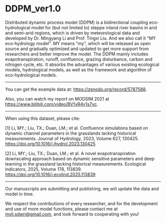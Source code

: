 # DDPM_ver1.0

Distributed dynamic process model (DDPM) is a bidirectional coupling eco-hydrological model for (but not limited to) steppe inland river basins in arid and semi-arid regions, which is driven by meteorological data and developed by Dr. Mingyang Li and Prof. Tingxi Liu. And we also call it "MY eco-hydrology model". MY means “my”, which will be released as open source and gradually optimized and updated to get more support from researchers and better improve the model. The DDPM mainly includes evapotranspiration, runoff, confluence, grazing disturbance, carbon and nitrogen cycle, etc. It absorbs the advantages of various existing ecological models, hydrological models, as well as the framework and algorithm of eco-hydrological models.

-----------------------------------------------------------------------------------------
You can get the example data at: https://zenodo.org/record/5787588.

Also, you can watch my report on MODSIM 2021 at https://www.bilibili.com/video/BV1vR4y1s7vc.

-----------------------------------------------------------------------------------------

When using this dataset, please cite:

[1] Li, MY.; Liu, TX.; Duan, LM.; et al. Confluence simulations based on dynamic channel parameters in the grasslands lacking historical measurements. Journal of Hydrology, 2023, Volume 627, 130425. https://doi.org/10.1016/j.jhydrol.2023.130425

[2] Li, MY.; Liu, TX.; Duan, LM.; et al. A novel evapotranspiration downscaling approach based on dynamic sensitive parameters and deep learning in the grassland lacking historical measurements. Ecological Indicators, 2025, Volume 178, 113839. https://doi.org/10.1016/j.ecolind.2025.113839

-----------------------------------------------------------------------------------------

Our manuscripts are submitting and publishing, we wiil update the data and model in time.

We respect the contributions of every researcher, and for the development and use of more model functions, please contact me at myli.sdwri@gmail.com, and look forward to cooperating with you!
